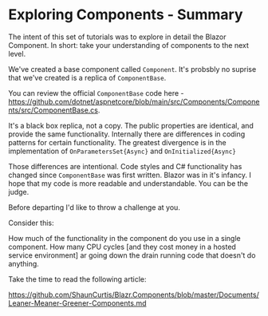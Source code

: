 # Exploring Components - Summary

The intent of this set of tutorials was to explore in detail the Blazor Component.  In short: take your understanding of components to the next level.

We've created a base component called `Component`.  It's probsbly no suprise that we've created is a replica of `ComponentBase`.

You can review the official `ComponentBase` code here - https://github.com/dotnet/aspnetcore/blob/main/src/Components/Components/src/ComponentBase.cs.

It's a black box replica, not a copy.  The public properties are identical, and provide the same functionality. Internally there are differences in coding patterns for certain functionality.  The greatest divergence is in the implementation of `OnParametersSet{Async}` and `OnInitialized{Async}`

Those differences are intentional.  Code styles and C# functionality has changed since `ComponentBase` was first written.  Blazor was in it's infancy.  I hope that my code is more readable and understandable.  You can be the judge.

Before departing I'd like to throw a challenge at you.

Consider this:

How much of the functionality in the component do you use in a single component.  How many CPU cycles [and they cost money in a hosted service environment] ar going down the drain running code that doesn't do anything.

Take the time to read the following article:

https://github.com/ShaunCurtis/Blazr.Components/blob/master/Documents/Leaner-Meaner-Greener-Components.md



